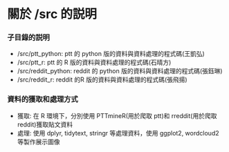 關於 /src 的説明
================
### 子目錄的説明
- /src/ptt_python: ptt 的 python 版的資料與資料處理的程式碼(王凱弘)
- /src/ptt_r: ptt 的 R 版的資料與資料處理的程式碼(石晴方)  
- /src/reddit_python: reddit 的 python 版的資料與資料處理的程式碼(張鈺琳)  
- /src/reddit_r: reddit 的R 版的資料與資料處理的程式碼(張飛揚)  
### 資料的獲取和處理方式
- 獲取: 在 R 環境下，分別使用 PTTmineR(用於爬取 ptt)和 rreddit(用於爬取 reddit)獲取貼文資料
- 處理: 使用 dplyr, tidytext, stringr 等處理資料，使用 ggplot2, wordcloud2 等製作展示圖像
